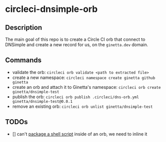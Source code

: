 # circleci-dnsimple-orb

## Description

The main goal of this repo is to create a Circle CI orb that connect to DNSimple and create a new record for us, on the `ginetta.dev` domain.

## Commands

-   validate the orb: `circleci orb validate <path to extracted file>`
-   create a new namespace: `circleci namespace create ginetta github ginetta`
-   create an orb and attach it to Ginetta's namespace: `circleci orb create ginetta/dnsimple-test`
-   publish the orb: `circleci orb publish .circleci/dns-orb.yml ginetta/dnsimple-test@0.0.1`
-   remove an existing orb: `circleci orb unlist ginetta/dnsimple-test`

## TODOs

-   [] can't [package a shell script](https://discuss.circleci.com/t/packaging-bash-scripts-with-an-orb/33148) inside of an orb, we need to inline it
